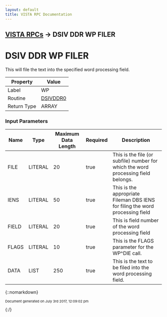 ```yaml
---
layout: default
title: VISTA RPC Documentation
---
```


## [VISTA RPCs](TableOfContents) &#8594; DSIV DDR WP FILER
# DSIV DDR WP FILER

 This will file the text into the specified word processing field.

Property | Value
--- | ---
Label | WP
Routine | [DSIVDDR0](http://code.osehra.org/dox/Routine_DSIVDDR0_source.html)
Return Type | ARRAY


### Input Parameters

Name | Type | Maximum Data Length | Required | Description
--- | --- | --- | --- | ---
FILE | LITERAL | 20 | true |  This is the file (or subfile) number for which the word processing field belongs.
IENS | LITERAL | 50 | true |  This is the appropriate Fileman DBS IENS for filing the word processing field
FIELD | LITERAL | 20 | true | This is field number of the word processing field
FLAGS | LITERAL | 10 | true |  This is the FLAGS parameter for the WP^DIE call.
DATA | LIST | 250 | true |  This is the text to be filed into the word processing field.



{::nomarkdown} <br/><p style="font-size: 11px">Document generated on July 3rd 2017, 12:09:02 pm</p>{:/}